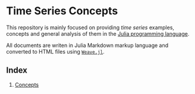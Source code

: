 # Time Series Concepts

This repository is mainly focused on providing *time series* examples, concepts and general
analysis of them in the [Julia programming language](https://www.julialang.org).

All documents are writen in Julia Markdown markup language and converted to HTML files
using [`Weave.jl`](http://github.com/mpastell/Weave.jl).

## Index

1. [Concepts](build/concepts.html)
